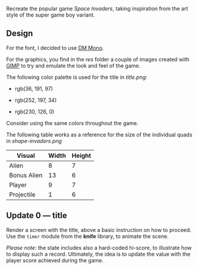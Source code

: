Recreate the popular game _Space Invaders_, taking inspiration from the art style of the super game boy variant.

## Design

For the font, I decided to use [DM Mono](https://fonts.google.com/specimen/DM+Mono?sort=popularity&category=Monospace&preview.text=10+POINTS&preview.text_type=custom).

For the graphics, you find in the _res_ folder a couple of images created with [GIMP](https://www.gimp.org/) to try and emulate the look and feel of the game.

The following color palette is used for the title in _title.png_:

- rgb(36, 191, 97)

- rgb(252, 197, 34)

- rgb(230, 126, 0)

Consider using the same colors throughout the game.

The following table works as a reference for the size of the individual quads in _shape-invaders.png_

| Visual      | Width | Height |
| ----------- | ----- | ------ |
| Alien       | 8     | 7      |
| Bonus Alien | 13    | 6      |
| Player      | 9     | 7      |
| Projectile  | 1     | 6      |

## Update 0 — title

Render a screen with the title, above a basic instruction on how to proceed. Use the `timer` module from the **knife** library, to animate the scene.

_Please note_: the state includes also a hard-coded hi-score, to illustrate how to display such a record. Ultimately, the idea is to update the value with the player score achieved during the game.
